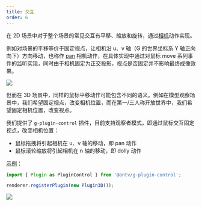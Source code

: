 ```yaml
---
title: 交互
order: 6
---
```


在 2D 场景中对于整个场景的常见交互有平移、缩放和旋转，通过[相机](/api/camera/action#pan)动作实现。

例如对场景的平移等价于固定视点，让相机沿 u、v 轴（G 的世界坐标系 Y 轴正向向下）方向移动，也称作 [pan](/api/camera/action#pan) 相机动作，在具体实现中通过对鼠标 move 系列事件的监听实现，同时由于相机固定为正交投影，视点是否固定并不影响最终成像效果。

![](https://i.stack.imgur.com/ooEFp.png)

但而在 3D 场景中，同样的鼠标平移动作可能包含不同的语义。例如在模型观察场景中，我们希望固定视点，改变相机位置，而在第一/三人称开放世界中，我们希望固定相机位置，改变视点。

我们提供了 `g-plugin-control` 插件，目前支持观察者模式，即通过鼠标交互固定视点，改变相机位置：

- 鼠标拖拽将引起相机在 u、v 轴的移动，即 pan 动作
- 鼠标滚轮缩放将引起相机在 n 轴的移动，即 dolly 动作

[示例](/zh/examples/3d#force-3d)：

```js
import { Plugin as PluginControl } from '@antv/g-plugin-control';

renderer.registerPlugin(new Plugin3D());
```

![](https://gw.alipayobjects.com/mdn/rms_6ae20b/afts/img/A*lQsCSrDhFP8AAAAAAAAAAAAAARQnAQ)
